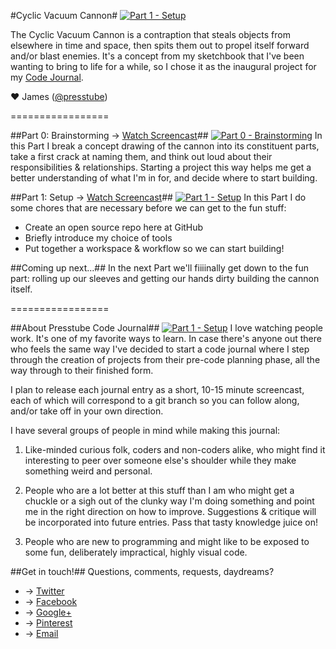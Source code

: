 #Cyclic Vacuum Cannon#
[![Part 1 - Setup](http://presstube.com/cyclic-vacuum-cannon/img/cvc-dark-title-screen.jpg)](https://vimeo.com/50235100 "Watch Part 1: Setup")

The Cyclic Vacuum Cannon is a contraption that steals objects from elsewhere in time and space, then spits them out to propel itself forward and/or blast enemies. It's a concept from my sketchbook that I've been wanting to bring to life for a while, so I chose it as the inaugural project for my [Code Journal](#about-presstube-code-journal "About Presstube Code Journal").

<!-- You can find out more about the Cyclic Vacuum Cannon at [its other home at Presstube](http://presstube.com/cyclic-vacuum-cannon "Cyclic Vacuum Cannon at Presstube"). -->

♥ James ([@presstube](http://twitter.com/presstube "Presstube on Twitter"))


=================


##Part 0: Brainstorming → [Watch Screencast](https://vimeo.com/48454761 "Watch Part 0: Brainstorming on Vimeo")##
[![Part 0 - Brainstorming](http://presstube.com/cyclic-vacuum-cannon/img/vimeo-screenshot-part-0.jpg)](https://vimeo.com/48454761 "Watch Part 0: Brainstorming")
In this Part I break a concept drawing of the cannon into its constituent parts, take a first crack at naming them, and think out loud about their responsibilities & relationships. Starting a project this way helps me get a better understanding of what I'm in for, and decide where to start building.






##Part 1: Setup → [Watch Screencast](https://vimeo.com/50235100 "Watch Part 1: Setup")##
[![Part 1 - Setup](http://presstube.com/cyclic-vacuum-cannon/img/vimeo-screenshot-part-1.jpg)](https://vimeo.com/50235100 "Watch Part 1: Setup")
In this Part I do some chores that are necessary before we can get to the fun stuff: 
- Create an open source repo here at GitHub 
- Briefly introduce my choice of tools 
- Put together a workspace & workflow so we can start building!






##Coming up next...##
In the next Part we'll fiiiinally get down to the fun part: rolling up our sleeves and getting our hands dirty building the cannon itself.


=================


##About Presstube Code Journal##
[![Part 1 - Setup](http://presstube.com/cyclic-vacuum-cannon/img/code-journal-dark-title-screen.jpg)](https://vimeo.com/50235100 "Watch Part 1: Setup")
I love watching people work. It's one of my favorite ways to learn. In case there's anyone out there who feels the same way I've decided to start a code journal where I step through the creation of projects from their pre-code planning phase, all the way through to their finished form.

I plan to release each journal entry as a short, 10-15 minute screencast, each of which will correspond to a git branch so you can follow along, and/or take off in your own direction.

I have several groups of people in mind while making this journal:

1. Like-minded curious folk, coders and non-coders alike, who might find it interesting to peer over someone else's shoulder while they make something weird and personal. 

2. People who are a lot better at this stuff than I am who might get a chuckle or a sigh out of the clunky way I'm doing something and point me in the right direction on how to improve. Suggestions & critique will be incorporated into future entries. Pass that tasty knowledge juice on!

3. People who are new to programming and might like to be exposed to some fun, deliberately impractical, highly visual code.





##Get in touch!##
Questions, comments, requests, daydreams?

- → [Twitter](http://twitter.com/presstube "@Presstube on Twitter")  
- → [Facebook](http://www.facebook.com/presstubecom "Presstube on Facebook")  
- → [Google+](https://plus.google.com/106858098085928290587/posts "Presstube on Google+")  
- → [Pinterest](http://pinterest.com/presstube/ "Presstube on Pinterest")  
- → [Email](mailto:j@presstube.com "Email James Paterson")




